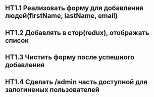 ## HT1.1 Реализовать форму для добавления людей(firstName, lastName, email)
## HT1.2 Добавлять в стор(redux), отображать список
## HT1.3 Чистить форму после успешного добавления
## HT1.4 Сделать /admin часть доступной для залогиненых пользователей